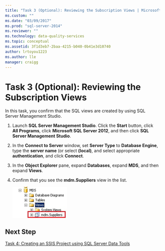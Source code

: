 ```yaml
---
title: "Task 3 (Optional): Reviewing the Subscription Views | Microsoft Docs"
ms.custom: ""
ms.date: "03/09/2017"
ms.prod: "sql-server-2014"
ms.reviewer: ""
ms.technology: data-quality-services
ms.topic: conceptual
ms.assetid: 3f1d3eb7-2baa-4215-b040-0b41e3d10740
author: lrtoyou1223
ms.author: lle
manager: craigg
---
```

# Task 3 (Optional): Reviewing the Subscription Views
  In this task, you confirm that the SQL views are created by using SQL Server Management Studio.

1.  Launch **SQL Server Management Studio**. Click the **Start** button, click **All Programs**, click **Microsoft SQL Server 2012**, and then click **SQL Server Management Studio**.

2.  In the **Connect to Server** window, set **Server Type** to **Database Engine**, type the **server name** (or select **(local)**, and select appropriate **authentication**, and click **Connect**.

3.  In the **Object Explorer** pane, expand **Databases**, expand **MDS**, and then expand **Views**.

4.  Confirm that you see the **mdm.Suppliers** view in the list.

     ![SQL Server Management Studio - mdm.Suppliers View](../../2014/tutorials/media/et-reviewingthesubscriptionviews.jpg "SQL Server Management Studio - mdm.Suppliers View")

## Next Step
 [Task 4: Creating an SSIS Project using SQL Server Data Tools](../../2014/tutorials/task-4-creating-an-ssis-project-using-sql-server-data-tools.md)